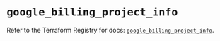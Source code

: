 # `google_billing_project_info`

Refer to the Terraform Registry for docs: [`google_billing_project_info`](https://registry.terraform.io/providers/hashicorp/google/5.45.2/docs/resources/billing_project_info).
